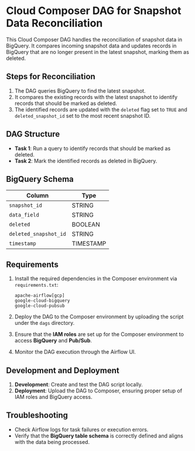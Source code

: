 # Cloud Composer DAG for Snapshot Data Reconciliation

This Cloud Composer DAG handles the reconciliation of snapshot data in BigQuery. It compares incoming snapshot data and updates records in BigQuery that are no longer present in the latest snapshot, marking them as deleted.

## Steps for Reconciliation

1. The DAG queries BigQuery to find the latest snapshot.
2. It compares the existing records with the latest snapshot to identify records that should be marked as deleted.
3. The identified records are updated with the `deleted` flag set to `TRUE` and `deleted_snapshot_id` set to the most recent snapshot ID.

## DAG Structure

- **Task 1**: Run a query to identify records that should be marked as deleted.
- **Task 2**: Mark the identified records as deleted in BigQuery.

## BigQuery Schema

| Column               | Type         |
|----------------------|--------------|
| `snapshot_id`        | STRING       |
| `data_field`         | STRING       |
| `deleted`            | BOOLEAN      |
| `deleted_snapshot_id`| STRING       |
| `timestamp`          | TIMESTAMP    |

## Requirements

1. Install the required dependencies in the Composer environment via `requirements.txt`:
    ```
    apache-airflow[gcp]
    google-cloud-bigquery
    google-cloud-pubsub
    ```

2. Deploy the DAG to the Composer environment by uploading the script under the `dags` directory.

3. Ensure that the **IAM roles** are set up for the Composer environment to access **BigQuery** and **Pub/Sub**.

4. Monitor the DAG execution through the Airflow UI.

## Development and Deployment

1. **Development**: Create and test the DAG script locally.
2. **Deployment**: Upload the DAG to Composer, ensuring proper setup of IAM roles and BigQuery access.

## Troubleshooting

- Check Airflow logs for task failures or execution errors.
- Verify that the **BigQuery table schema** is correctly defined and aligns with the data being processed.

